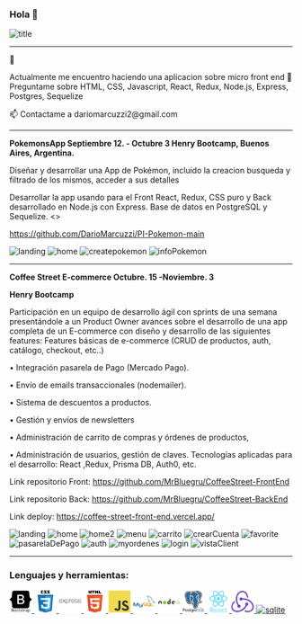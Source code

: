### Hola 👋

<img src="https://res.cloudinary.com/dmpqjroj5/image/upload/v1667862281/imagenes%20Proyecto%20final%20henry/Dario_Marcuzzi_k6net1.png" alt="title">


<hr>
🔭 <p>Actualmente me encuentro haciendo una aplicacion sobre micro front end
💬 Preguntame sobre HTML, CSS, Javascript, React, Redux, Node.js, Express, Postgres, Sequelize</p>
📫 Contactame a dariomarcuzzi2@gmail.com
</a>

<hr>
<strong>
<p>
PokemonsApp				Septiembre 12. - Octubre 3  
Henry Bootcamp, Buenos Aires, Argentina.  
</p>
</strong>

Diseñar y desarrollar una App de Pokémon, incluido la creacion busqueda y filtrado de los mismos, acceder a sus detalles 

Desarrollar la app usando para el Front React, Redux, CSS puro y Back desarrollado en Node.js con Express. Base de datos en PostgreSQL y Sequelize. 
<>

https://github.com/DarioMarcuzzi/PI-Pokemon-main
<p>
<img src="https://res.cloudinary.com/dmpqjroj5/image/upload/v1667863505/imagenes%20Proyecto%20final%20henry/proyecto%20PI%20pokemons/landing_izg8qw.png" width="200" alt="landing" >
<img src="https://res.cloudinary.com/dmpqjroj5/image/upload/v1667863512/imagenes%20Proyecto%20final%20henry/proyecto%20PI%20pokemons/home_vgcpea.png" width="200" alt="home">
<img src="https://res.cloudinary.com/dmpqjroj5/image/upload/v1667863519/imagenes%20Proyecto%20final%20henry/proyecto%20PI%20pokemons/create_POkemon_nvq1uz.png" width="200" alt="createpokemon" >
<img src="https://res.cloudinary.com/dmpqjroj5/image/upload/v1667863508/imagenes%20Proyecto%20final%20henry/proyecto%20PI%20pokemons/info_pokemon_znrsr6.png" width="200" alt="infoPokemon" >
</p>
<hr>
<strong><p>
Coffee Street E-commerce 		Octubre. 15  -Noviembre. 3 

Henry Bootcamp</p></strong>

 Participación en un equipo de desarrollo ágil con sprints de una semana presentándole a un Product Owner avances sobre el desarrollo de una app completa de un E-commerce con diseño y desarrollo de las siguientes features: Features básicas de e-commerce (CRUD de productos, auth, catálogo, checkout, etc..) 

• Integración pasarela de Pago (Mercado Pago). 

• Envío de emails transaccionales (nodemailer). 

• Sistema de descuentos a productos. 

• Gestión y envíos de newsletters 

• Administración de carrito de compras y órdenes de productos, 

• Administración de usuarios, gestión de claves. Tecnologías aplicadas para el desarrollo: React ,Redux, Prisma DB, Auth0, etc. 

Link repositorio Front: https://github.com/MrBluegru/CoffeeStreet-FrontEnd

Link repositorio Back:  https://github.com/MrBluegru/CoffeeStreet-BackEnd

Link deploy: https://coffee-street-front-end.vercel.app/ 
<p>
<img src="https://res.cloudinary.com/dmpqjroj5/image/upload/v1667864545/imagenes%20Proyecto%20final%20henry/landing_page_caoraj.png" width="200" alt="landing" >
<img src="https://res.cloudinary.com/dmpqjroj5/image/upload/v1667864527/imagenes%20Proyecto%20final%20henry/home1_ds1pj3.png" width="200" alt="home" >
<img src="https://res.cloudinary.com/dmpqjroj5/image/upload/v1667864501/imagenes%20Proyecto%20final%20henry/home_2_wgkl9f.png" width="200" alt="home2" >
<img src="https://res.cloudinary.com/dmpqjroj5/image/upload/v1667864517/imagenes%20Proyecto%20final%20henry/menu_yquzoo.png" width="200" alt="menu" >
<img src="https://res.cloudinary.com/dmpqjroj5/image/upload/v1667864514/imagenes%20Proyecto%20final%20henry/carrito_cliente_s5qfpc.png" width="200" alt="carrito" >
<img src="https://res.cloudinary.com/dmpqjroj5/image/upload/v1667864499/imagenes%20Proyecto%20final%20henry/crear_cuenta_vvzzrn.png" width="200" alt="crearCuenta" >
<img src="https://res.cloudinary.com/dmpqjroj5/image/upload/v1667864497/imagenes%20Proyecto%20final%20henry/mi_favorite_lyyhtu.png" width="200" alt="favorite" >
<img src="https://res.cloudinary.com/dmpqjroj5/image/upload/v1667864494/imagenes%20Proyecto%20final%20henry/pasarela_de_pago_calxzi.png" width="200" alt="pasarelaDePago" >
<img src="https://res.cloudinary.com/dmpqjroj5/image/upload/v1667864493/imagenes%20Proyecto%20final%20henry/auth_e20o61.png" width="200" alt="auth" >
<img src="https://res.cloudinary.com/dmpqjroj5/image/upload/v1667864493/imagenes%20Proyecto%20final%20henry/my_ordenes_igyzqy.png" width="200" alt="myordenes" >
<img src="https://res.cloudinary.com/dmpqjroj5/image/upload/v1667864491/imagenes%20Proyecto%20final%20henry/login_jax6tm.png" width="200" alt="login" >
<img src="https://res.cloudinary.com/dmpqjroj5/image/upload/v1667864490/imagenes%20Proyecto%20final%20henry/menu_cliente_moo9zq.png" width="200" alt="vistaClient" >
</p>


<hr>


<h3 align="left">Lenguajes y herramientas:</h3>
<p align="left"> <a href="https://getbootstrap.com" target="_blank" rel="noreferrer"> 

  <img src="https://raw.githubusercontent.com/devicons/devicon/master/icons/bootstrap/bootstrap-plain-wordmark.svg" alt="bootstrap" width="40" height="40"/> </a> <a href="https://www.w3schools.com/css/" target="_blank" rel="noreferrer"> 
  <img src="https://raw.githubusercontent.com/devicons/devicon/master/icons/css3/css3-original-wordmark.svg" alt="css3" width="40" height="40"/> </a> <a href="https://expressjs.com" target="_blank" rel="noreferrer"> 
  <img src="https://raw.githubusercontent.com/devicons/devicon/master/icons/express/express-original-wordmark.svg" alt="express" width="40" height="40"/> </a> <a href="https://www.w3.org/html/" target="_blank" rel="noreferrer"> 
  <img src="https://raw.githubusercontent.com/devicons/devicon/master/icons/html5/html5-original-wordmark.svg" alt="html5" width="40" height="40"/> </a> <a href="https://developer.mozilla.org/en-US/docs/Web/JavaScript" target="_blank" rel="noreferrer">
  <img src="https://raw.githubusercontent.com/devicons/devicon/master/icons/javascript/javascript-original.svg" alt="javascript" width="40" height="40"/> </a> <a href="https://www.mysql.com/" target="_blank" rel="noreferrer">
  <img src="https://raw.githubusercontent.com/devicons/devicon/master/icons/mysql/mysql-original-wordmark.svg" alt="mysql" width="40" height="40"/> </a> <a href="https://nodejs.org" target="_blank" rel="noreferrer"> 
  <img src="https://raw.githubusercontent.com/devicons/devicon/master/icons/nodejs/nodejs-original-wordmark.svg" alt="nodejs" width="40" height="40"/> </a> <a href="https://www.postgresql.org" target="_blank" rel="noreferrer"> 
  <img src="https://raw.githubusercontent.com/devicons/devicon/master/icons/postgresql/postgresql-original-wordmark.svg" alt="postgresql" width="40" height="40"/> </a> <a href="https://reactjs.org/" target="_blank" rel="noreferrer">
  <img src="https://raw.githubusercontent.com/devicons/devicon/master/icons/react/react-original-wordmark.svg" alt="react" width="40" height="40"/> </a> <a href="https://redux.js.org" target="_blank" rel="noreferrer"> 
  <img src="https://raw.githubusercontent.com/devicons/devicon/master/icons/redux/redux-original.svg" alt="redux" width="40" height="40"/> </a> <a href="https://www.sqlite.org/" target="_blank" rel="noreferrer"> 
  <img src="https://www.vectorlogo.zone/logos/sqlite/sqlite-icon.svg" alt="sqlite" width="40" height="40"/> </a> </p>
